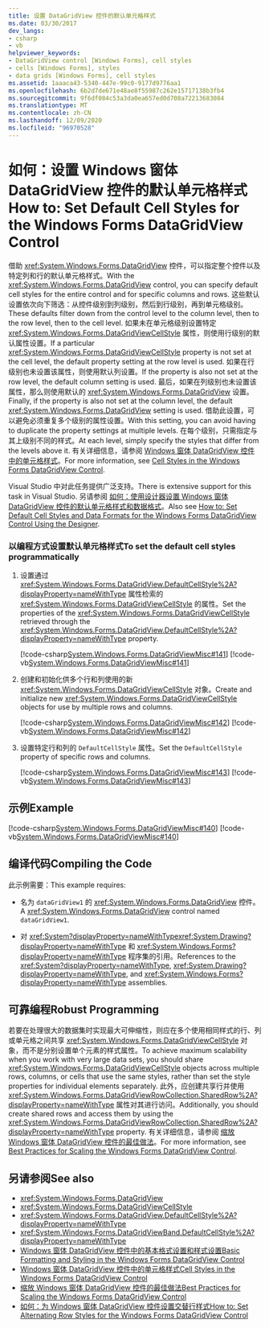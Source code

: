 ```yaml
---
title: 设置 DataGridView 控件的默认单元格样式
ms.date: 03/30/2017
dev_langs:
- csharp
- vb
helpviewer_keywords:
- DataGridView control [Windows Forms], cell styles
- cells [Windows Forms], styles
- data grids [Windows Forms], cell styles
ms.assetid: 1aaaca43-5340-447e-99c0-9177d9776aa1
ms.openlocfilehash: 6b2d7de671e48ae8f55987c262e15717138b3fb4
ms.sourcegitcommit: 9f6df084c53a3da0ea657ed0d708a72213683084
ms.translationtype: MT
ms.contentlocale: zh-CN
ms.lasthandoff: 12/09/2020
ms.locfileid: "96970528"
---
```

# <a name="how-to-set-default-cell-styles-for-the-windows-forms-datagridview-control"></a><span data-ttu-id="62f33-102">如何：设置 Windows 窗体 DataGridView 控件的默认单元格样式</span><span class="sxs-lookup"><span data-stu-id="62f33-102">How to: Set Default Cell Styles for the Windows Forms DataGridView Control</span></span>
<span data-ttu-id="62f33-103">借助 <xref:System.Windows.Forms.DataGridView> 控件，可以指定整个控件以及特定列和行的默认单元格样式。</span><span class="sxs-lookup"><span data-stu-id="62f33-103">With the <xref:System.Windows.Forms.DataGridView> control, you can specify default cell styles for the entire control and for specific columns and rows.</span></span> <span data-ttu-id="62f33-104">这些默认设置依次向下筛选：从控件级别到列级别，然后到行级别，再到单元格级别。</span><span class="sxs-lookup"><span data-stu-id="62f33-104">These defaults filter down from the control level to the column level, then to the row level, then to the cell level.</span></span> <span data-ttu-id="62f33-105">如果未在单元格级别设置特定 <xref:System.Windows.Forms.DataGridViewCellStyle> 属性，则使用行级别的默认属性设置。</span><span class="sxs-lookup"><span data-stu-id="62f33-105">If a particular <xref:System.Windows.Forms.DataGridViewCellStyle> property is not set at the cell level, the default property setting at the row level is used.</span></span> <span data-ttu-id="62f33-106">如果在行级别也未设置该属性，则使用默认列设置。</span><span class="sxs-lookup"><span data-stu-id="62f33-106">If the property is also not set at the row level, the default column setting is used.</span></span> <span data-ttu-id="62f33-107">最后，如果在列级别也未设置该属性，那么则使用默认的 <xref:System.Windows.Forms.DataGridView> 设置。</span><span class="sxs-lookup"><span data-stu-id="62f33-107">Finally, if the property is also not set at the column level, the default <xref:System.Windows.Forms.DataGridView> setting is used.</span></span> <span data-ttu-id="62f33-108">借助此设置，可以避免必须重复多个级别的属性设置。</span><span class="sxs-lookup"><span data-stu-id="62f33-108">With this setting, you can avoid having to duplicate the property settings at multiple levels.</span></span> <span data-ttu-id="62f33-109">在每个级别，只需指定与其上级别不同的样式。</span><span class="sxs-lookup"><span data-stu-id="62f33-109">At each level, simply specify the styles that differ from the levels above it.</span></span> <span data-ttu-id="62f33-110">有关详细信息，请参阅 [Windows 窗体 DataGridView 控件中的单元格样式](cell-styles-in-the-windows-forms-datagridview-control.md)。</span><span class="sxs-lookup"><span data-stu-id="62f33-110">For more information, see [Cell Styles in the Windows Forms DataGridView Control](cell-styles-in-the-windows-forms-datagridview-control.md).</span></span>  
  
 <span data-ttu-id="62f33-111">Visual Studio 中对此任务提供广泛支持。</span><span class="sxs-lookup"><span data-stu-id="62f33-111">There is extensive support for this task in Visual Studio.</span></span>  <span data-ttu-id="62f33-112">另请参阅 [如何：使用设计器设置 Windows 窗体 DataGridView 控件的默认单元格样式和数据格式](default-cell-styles-datagridview.md)。</span><span class="sxs-lookup"><span data-stu-id="62f33-112">Also see [How to: Set Default Cell Styles and Data Formats for the Windows Forms DataGridView Control Using the Designer](default-cell-styles-datagridview.md).</span></span>  
  
### <a name="to-set-the-default-cell-styles-programmatically"></a><span data-ttu-id="62f33-113">以编程方式设置默认单元格样式</span><span class="sxs-lookup"><span data-stu-id="62f33-113">To set the default cell styles programmatically</span></span>  
  
1. <span data-ttu-id="62f33-114">设置通过 <xref:System.Windows.Forms.DataGridView.DefaultCellStyle%2A?displayProperty=nameWithType> 属性检索的 <xref:System.Windows.Forms.DataGridViewCellStyle> 的属性。</span><span class="sxs-lookup"><span data-stu-id="62f33-114">Set the properties of the <xref:System.Windows.Forms.DataGridViewCellStyle> retrieved through the <xref:System.Windows.Forms.DataGridView.DefaultCellStyle%2A?displayProperty=nameWithType> property.</span></span>  
  
     [!code-csharp[System.Windows.Forms.DataGridViewMisc#141](~/samples/snippets/csharp/VS_Snippets_Winforms/System.Windows.Forms.DataGridViewMisc/CS/datagridviewmisc.cs#141)]
     [!code-vb[System.Windows.Forms.DataGridViewMisc#141](~/samples/snippets/visualbasic/VS_Snippets_Winforms/System.Windows.Forms.DataGridViewMisc/VB/datagridviewmisc.vb#141)]  
  
2. <span data-ttu-id="62f33-115">创建和初始化供多个行和列使用的新 <xref:System.Windows.Forms.DataGridViewCellStyle> 对象。</span><span class="sxs-lookup"><span data-stu-id="62f33-115">Create and initialize new <xref:System.Windows.Forms.DataGridViewCellStyle> objects for use by multiple rows and columns.</span></span>  
  
     [!code-csharp[System.Windows.Forms.DataGridViewMisc#142](~/samples/snippets/csharp/VS_Snippets_Winforms/System.Windows.Forms.DataGridViewMisc/CS/datagridviewmisc.cs#142)]
     [!code-vb[System.Windows.Forms.DataGridViewMisc#142](~/samples/snippets/visualbasic/VS_Snippets_Winforms/System.Windows.Forms.DataGridViewMisc/VB/datagridviewmisc.vb#142)]  
  
3. <span data-ttu-id="62f33-116">设置特定行和列的 `DefaultCellStyle` 属性。</span><span class="sxs-lookup"><span data-stu-id="62f33-116">Set the `DefaultCellStyle` property of specific rows and columns.</span></span>  
  
     [!code-csharp[System.Windows.Forms.DataGridViewMisc#143](~/samples/snippets/csharp/VS_Snippets_Winforms/System.Windows.Forms.DataGridViewMisc/CS/datagridviewmisc.cs#143)]
     [!code-vb[System.Windows.Forms.DataGridViewMisc#143](~/samples/snippets/visualbasic/VS_Snippets_Winforms/System.Windows.Forms.DataGridViewMisc/VB/datagridviewmisc.vb#143)]  
  
## <a name="example"></a><span data-ttu-id="62f33-117">示例</span><span class="sxs-lookup"><span data-stu-id="62f33-117">Example</span></span>  
 [!code-csharp[System.Windows.Forms.DataGridViewMisc#140](~/samples/snippets/csharp/VS_Snippets_Winforms/System.Windows.Forms.DataGridViewMisc/CS/datagridviewmisc.cs#140)]
 [!code-vb[System.Windows.Forms.DataGridViewMisc#140](~/samples/snippets/visualbasic/VS_Snippets_Winforms/System.Windows.Forms.DataGridViewMisc/VB/datagridviewmisc.vb#140)]  
  
## <a name="compiling-the-code"></a><span data-ttu-id="62f33-118">编译代码</span><span class="sxs-lookup"><span data-stu-id="62f33-118">Compiling the Code</span></span>  
 <span data-ttu-id="62f33-119">此示例需要：</span><span class="sxs-lookup"><span data-stu-id="62f33-119">This example requires:</span></span>  
  
- <span data-ttu-id="62f33-120">名为 `dataGridView1` 的 <xref:System.Windows.Forms.DataGridView> 控件。</span><span class="sxs-lookup"><span data-stu-id="62f33-120">A <xref:System.Windows.Forms.DataGridView> control named `dataGridView1`.</span></span>  
  
- <span data-ttu-id="62f33-121">对 <xref:System?displayProperty=nameWithType><xref:System.Drawing?displayProperty=nameWithType> 和 <xref:System.Windows.Forms?displayProperty=nameWithType> 程序集的引用。</span><span class="sxs-lookup"><span data-stu-id="62f33-121">References to the <xref:System?displayProperty=nameWithType>, <xref:System.Drawing?displayProperty=nameWithType>, and <xref:System.Windows.Forms?displayProperty=nameWithType> assemblies.</span></span>  
  
## <a name="robust-programming"></a><span data-ttu-id="62f33-122">可靠编程</span><span class="sxs-lookup"><span data-stu-id="62f33-122">Robust Programming</span></span>  
 <span data-ttu-id="62f33-123">若要在处理很大的数据集时实现最大可伸缩性，则应在多个使用相同样式的行、列或单元格之间共享 <xref:System.Windows.Forms.DataGridViewCellStyle> 对象，而不是分别设置单个元素的样式属性。</span><span class="sxs-lookup"><span data-stu-id="62f33-123">To achieve maximum scalability when you work with very large data sets, you should share <xref:System.Windows.Forms.DataGridViewCellStyle> objects across multiple rows, columns, or cells that use the same styles, rather than set the style properties for individual elements separately.</span></span> <span data-ttu-id="62f33-124">此外，应创建共享行并使用 <xref:System.Windows.Forms.DataGridViewRowCollection.SharedRow%2A?displayProperty=nameWithType> 属性对其进行访问。</span><span class="sxs-lookup"><span data-stu-id="62f33-124">Additionally, you should create shared rows and access them by using the <xref:System.Windows.Forms.DataGridViewRowCollection.SharedRow%2A?displayProperty=nameWithType> property.</span></span> <span data-ttu-id="62f33-125">有关详细信息，请参阅 [缩放 Windows 窗体 DataGridView 控件的最佳做法](best-practices-for-scaling-the-windows-forms-datagridview-control.md)。</span><span class="sxs-lookup"><span data-stu-id="62f33-125">For more information, see [Best Practices for Scaling the Windows Forms DataGridView Control](best-practices-for-scaling-the-windows-forms-datagridview-control.md).</span></span>  
  
## <a name="see-also"></a><span data-ttu-id="62f33-126">另请参阅</span><span class="sxs-lookup"><span data-stu-id="62f33-126">See also</span></span>

- <xref:System.Windows.Forms.DataGridView>
- <xref:System.Windows.Forms.DataGridViewCellStyle>
- <xref:System.Windows.Forms.DataGridView.DefaultCellStyle%2A?displayProperty=nameWithType>
- <xref:System.Windows.Forms.DataGridViewBand.DefaultCellStyle%2A?displayProperty=nameWithType>
- [<span data-ttu-id="62f33-127">Windows 窗体 DataGridView 控件中的基本格式设置和样式设置</span><span class="sxs-lookup"><span data-stu-id="62f33-127">Basic Formatting and Styling in the Windows Forms DataGridView Control</span></span>](basic-formatting-and-styling-in-the-windows-forms-datagridview-control.md)
- [<span data-ttu-id="62f33-128">Windows 窗体 DataGridView 控件中的单元格样式</span><span class="sxs-lookup"><span data-stu-id="62f33-128">Cell Styles in the Windows Forms DataGridView Control</span></span>](cell-styles-in-the-windows-forms-datagridview-control.md)
- [<span data-ttu-id="62f33-129">缩放 Windows 窗体 DataGridView 控件的最佳做法</span><span class="sxs-lookup"><span data-stu-id="62f33-129">Best Practices for Scaling the Windows Forms DataGridView Control</span></span>](best-practices-for-scaling-the-windows-forms-datagridview-control.md)
- [<span data-ttu-id="62f33-130">如何：为 Windows 窗体 DataGridView 控件设置交替行样式</span><span class="sxs-lookup"><span data-stu-id="62f33-130">How to: Set Alternating Row Styles for the Windows Forms DataGridView Control</span></span>](how-to-set-alternating-row-styles-for-the-windows-forms-datagridview-control.md)
